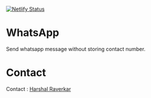 [![Netlify Status](https://api.netlify.com/api/v1/badges/68d7b545-ec7d-40ae-806e-bb8b995c913d/deploy-status)](https://app.netlify.com/sites/sendmsg/deploys)

# WhatsApp
Send whatsapp message without storing contact number. 

# Contact
Contact : [Harshal Raverkar](https://hraverkar.netlify.com)

